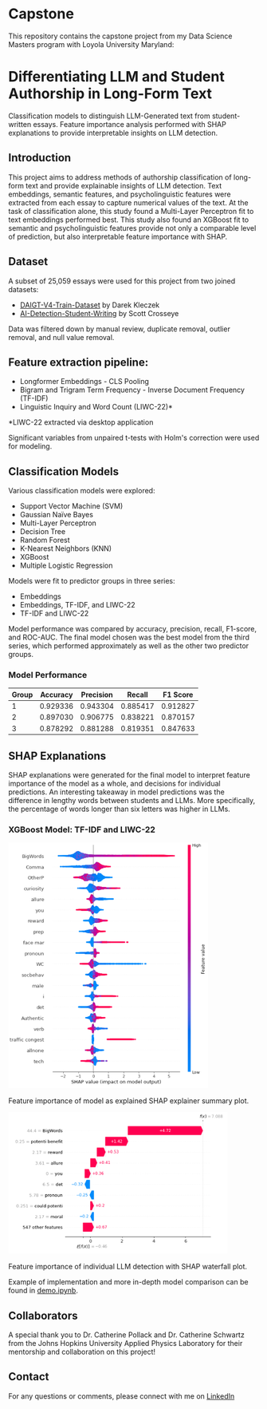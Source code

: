 # Capstone

This repository contains the capstone project from my Data Science Masters program with Loyola University Maryland: 
# Differentiating LLM and Student Authorship in Long-Form Text

Classification models to distinguish LLM-Generated text from student-written essays. Feature importance analysis performed with SHAP explanations to provide interpretable insights on LLM detection. 

## Introduction
This project aims to address methods of authorship classification of long-form text and provide explainable insights of LLM detection. Text embeddings, semantic features, and psycholinguistic features were extracted from each essay to capture numerical values of the text. At the task of classification alone, this study found a Multi-Layer Perceptron fit to text embeddings performed best. This study also found an XGBoost fit to semantic and psycholinguistic features provide not only a comparable level of prediction, but also interpretable feature importance with SHAP.

## Dataset
A subset of 25,059 essays were used for this project from two joined datasets:
* [DAIGT-V4-Train-Dataset](https://www.kaggle.com/datasets/thedrcat/daigt-v4-train-dataset/data) by Darek Kleczek 
* [AI-Detection-Student-Writing](https://github.com/scrosseye/AI-Detection-Student-Writing) by Scott Crosseye 

Data was filtered down by manual review, duplicate removal, outlier removal, and null value removal. 

## Feature extraction pipeline:
* Longformer Embeddings - CLS Pooling
* Bigram and Trigram Term Frequency - Inverse Document Frequency (TF-IDF)
* Linguistic Inquiry and Word Count (LIWC-22)* 

*LIWC-22 extracted via desktop application

Significant variables from unpaired t-tests with Holm's correction were used for modeling. 

## Classification Models
Various classification models were explored:
* Support Vector Machine (SVM)
* Gaussian Naïve Bayes
* Multi-Layer Perceptron
* Decision Tree
* Random Forest
* K-Nearest Neighbors (KNN)
* XGBoost
* Multiple Logistic Regression

Models were fit to predictor groups in three series:
* Embeddings
* Embeddings, TF-IDF, and LIWC-22
* TF-IDF and LIWC-22

Model performance was compared by accuracy, precision, recall, F1-score, and ROC-AUC. The final model chosen was the best model from the third series, which performed approximately as well as the other two predictor groups.

### Model Performance

| Group | Accuracy  | Precision | Recall     | F1 Score |
|-------|-----------|-----------|------------|----------|
| 1     | 0.929336  | 0.943304  | 0.885417   | 0.912827 |
| 2     | 0.897030  | 0.906775  |  0.838221  | 0.870157 |
| 3     | 0.878292  | 0.881288  | 0.819351   | 0.847633 |

## SHAP Explanations

SHAP explanations were generated for the final model to interpret feature importance of the model as a whole, and decisions for individual predictions. An interesting takeaway in model predictions was the difference in lengthy words between students and LLMs. More specifically, the percentage of words longer than six letters was higher in LLMs. 

### XGBoost Model: TF-IDF and LIWC-22


![Alt text](Examples/Picture1.png)

Feature importance of model as explained SHAP explainer summary plot.

![Alt text](Examples/Picture2.png)

Feature importance of individual LLM detection with SHAP waterfall plot.

Example of implementation and more in-depth model comparison can be found in [demo.ipynb](Examples/demo.ipynb).

## Collaborators
A special thank you to Dr. Catherine Pollack and Dr. Catherine Schwartz from the Johns Hopkins University Applied Physics Laboratory for their mentorship and collaboration on this project!

## Contact
For any questions or comments, please connect with me on [LinkedIn](www.linkedin.com/in/nolan-clark-a64bb11b3)

